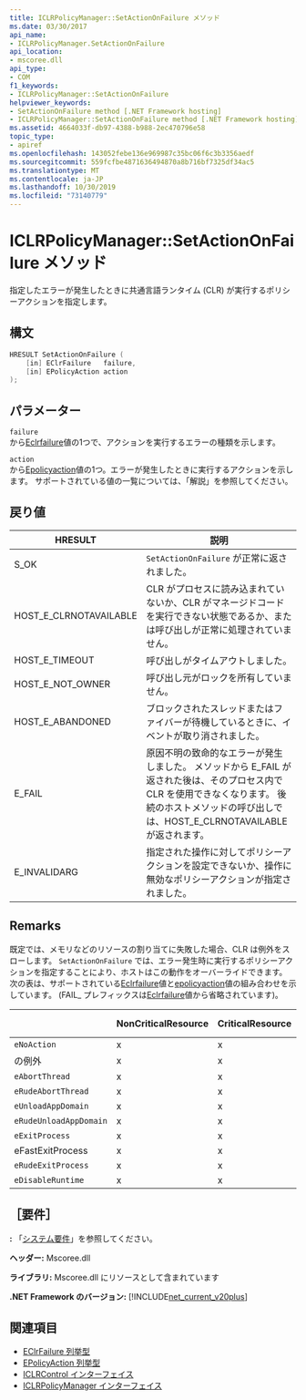 ```yaml
---
title: ICLRPolicyManager::SetActionOnFailure メソッド
ms.date: 03/30/2017
api_name:
- ICLRPolicyManager.SetActionOnFailure
api_location:
- mscoree.dll
api_type:
- COM
f1_keywords:
- ICLRPolicyManager::SetActionOnFailure
helpviewer_keywords:
- SetActionOnFailure method [.NET Framework hosting]
- ICLRPolicyManager::SetActionOnFailure method [.NET Framework hosting]
ms.assetid: 4664033f-db97-4388-b988-2ec470796e58
topic_type:
- apiref
ms.openlocfilehash: 143052febe136e969987c35bc06f6c3b3356aedf
ms.sourcegitcommit: 559fcfbe4871636494870a8b716bf7325df34ac5
ms.translationtype: MT
ms.contentlocale: ja-JP
ms.lasthandoff: 10/30/2019
ms.locfileid: "73140779"
---
```

# <a name="iclrpolicymanagersetactiononfailure-method"></a>ICLRPolicyManager::SetActionOnFailure メソッド
指定したエラーが発生したときに共通言語ランタイム (CLR) が実行するポリシーアクションを指定します。  
  
## <a name="syntax"></a>構文  
  
```cpp  
HRESULT SetActionOnFailure (  
    [in] EClrFailure   failure,  
    [in] EPolicyAction action  
);  
```  
  
## <a name="parameters"></a>パラメーター  
 `failure`  
 から[Eclrfailure](../../../../docs/framework/unmanaged-api/hosting/eclrfailure-enumeration.md)値の1つで、アクションを実行するエラーの種類を示します。  
  
 `action`  
 から[Epolicyaction](../../../../docs/framework/unmanaged-api/hosting/epolicyaction-enumeration.md)値の1つ。エラーが発生したときに実行するアクションを示します。 サポートされている値の一覧については、「解説」を参照してください。  
  
## <a name="return-value"></a>戻り値  
  
|HRESULT|説明|  
|-------------|-----------------|  
|S_OK|`SetActionOnFailure` が正常に返されました。|  
|HOST_E_CLRNOTAVAILABLE|CLR がプロセスに読み込まれていないか、CLR がマネージドコードを実行できない状態であるか、または呼び出しが正常に処理されていません。|  
|HOST_E_TIMEOUT|呼び出しがタイムアウトしました。|  
|HOST_E_NOT_OWNER|呼び出し元がロックを所有していません。|  
|HOST_E_ABANDONED|ブロックされたスレッドまたはファイバーが待機しているときに、イベントが取り消されました。|  
|E_FAIL|原因不明の致命的なエラーが発生しました。 メソッドから E_FAIL が返された後は、そのプロセス内で CLR を使用できなくなります。 後続のホストメソッドの呼び出しでは、HOST_E_CLRNOTAVAILABLE が返されます。|  
|E_INVALIDARG|指定された操作に対してポリシーアクションを設定できないか、操作に無効なポリシーアクションが指定されました。|  
  
## <a name="remarks"></a>Remarks  
 既定では、メモリなどのリソースの割り当てに失敗した場合、CLR は例外をスローします。 `SetActionOnFailure` では、エラー発生時に実行するポリシーアクションを指定することにより、ホストはこの動作をオーバーライドできます。 次の表は、サポートされている[Eclrfailure](../../../../docs/framework/unmanaged-api/hosting/eclrfailure-enumeration.md)値と[epolicyaction](../../../../docs/framework/unmanaged-api/hosting/epolicyaction-enumeration.md)値の組み合わせを示しています。 (FAIL_ プレフィックスは[Eclrfailure](../../../../docs/framework/unmanaged-api/hosting/eclrfailure-enumeration.md)値から省略されています)。  
  
||NonCriticalResource|CriticalResource|Fat (Alruntime)|OrphanedLock|StackOverflow|AccessViolation|CodeContract|  
|-|-------------------------|----------------------|------------------|------------------|-------------------|---------------------|------------------|  
|`eNoAction`|x|x||||N/A||  
|の例外|x|x||||N/A||  
|`eAbortThread`|x|x||||N/A|x|  
|`eRudeAbortThread`|x|x||||N/A|x|  
|`eUnloadAppDomain`|x|x||x||N/A|x|  
|`eRudeUnloadAppDomain`|x|x||x|x|N/A|x|  
|`eExitProcess`|x|x||x|x|N/A|x|  
|eFastExitProcess|x|x||x|x|N/A||  
|`eRudeExitProcess`|x|x|x|x|x|N/A||  
|`eDisableRuntime`|x|x|x|x|x|N/A||  
  
## <a name="requirements"></a>［要件］  
 **:** 「[システム要件](../../../../docs/framework/get-started/system-requirements.md)」を参照してください。  
  
 **ヘッダー:** Mscoree.dll  
  
 **ライブラリ:** Mscoree.dll にリソースとして含まれています  
  
 **.NET Framework のバージョン:** [!INCLUDE[net_current_v20plus](../../../../includes/net-current-v20plus-md.md)]  
  
## <a name="see-also"></a>関連項目

- [EClrFailure 列挙型](../../../../docs/framework/unmanaged-api/hosting/eclrfailure-enumeration.md)
- [EPolicyAction 列挙型](../../../../docs/framework/unmanaged-api/hosting/epolicyaction-enumeration.md)
- [ICLRControl インターフェイス](../../../../docs/framework/unmanaged-api/hosting/iclrcontrol-interface.md)
- [ICLRPolicyManager インターフェイス](../../../../docs/framework/unmanaged-api/hosting/iclrpolicymanager-interface.md)
